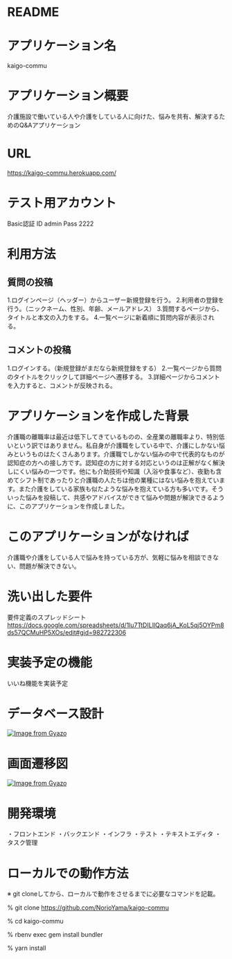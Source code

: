# README


# アプリケーション名
kaigo-commu
# アプリケーション概要
介護施設で働いている人や介護をしている人に向けた、悩みを共有、解決するためのQ&Aアプリケーション

# URL
https://kaigo-commu.herokuapp.com/

# テスト用アカウント	
Basic認証
ID admin
Pass 2222

# 利用方法	

## 質問の投稿
1.ログインページ（ヘッダー）からユーザー新規登録を行う。
2.利用者の登録を行う。（ニックネーム、性別、年齢、メールアドレス）
3.質問するページから、タイトルと本文の入力をする。
4.一覧ページに新着順に質問内容が表示される。

## コメントの投稿
1.ログインする。（新規登録がまだなら新規登録をする）
2.一覧ページから質問のタイトルをクリックして詳細ページへ遷移する。
3.詳細ページからコメントを入力すると、コメントが反映される。

# アプリケーションを作成した背景	
介護職の離職率は最近は低下してきているものの、全産業の離職率より、特別低いという訳ではありません。私自身が介護職をしている中で、介護にしかない悩みというものはたくさんあります。介護職でしかない悩みの中で代表的なものが認知症の方への接し方です。認知症の方に対する対応というのは正解がなく解決しにくい悩みの一つです。他にも介助技術や知識（入浴や食事など）、夜勤も含めてシフト制であったりと介護職の人たちは他の業種にはない悩みを抱えています。また介護をしている家族も似たような悩みを抱えている方も多いです。そういった悩みを投稿して、共感やアドバイスができて悩みや問題が解決できるように、このアプリケーションを作成しました。

# このアプリケーションがなければ
介護職や介護をしている人で悩みを持っている方が、気軽に悩みを相談できない、問題が解決できない。

# 洗い出した要件	
要件定義のスプレッドシート
https://docs.google.com/spreadsheets/d/1lu7TtDILIlQaq6jA_KoL5qj5OYPm8ds57QCMuHP5XOs/edit#gid=982722306

# 実装予定の機能
いいね機能を実装予定

# データベース設計
[![Image from Gyazo](https://i.gyazo.com/275117e95658fcc38da21567655baea5.png)](https://gyazo.com/275117e95658fcc38da21567655baea5)

# 画面遷移図
[![Image from Gyazo](https://i.gyazo.com/d006b80d108be6fc8f4f7e19a9201078.png)](https://gyazo.com/d006b80d108be6fc8f4f7e19a9201078)

# 開発環境	
・フロントエンド
・バックエンド
・インフラ
・テスト
・テキストエディタ
・タスク管理

# ローカルでの動作方法

※	git cloneしてから、ローカルで動作をさせるまでに必要なコマンドを記載。

% git clone https://github.com/NorioYama/kaigo-commu

% cd kaigo-commu

% rbenv exec gem install bundler 

% yarn install
